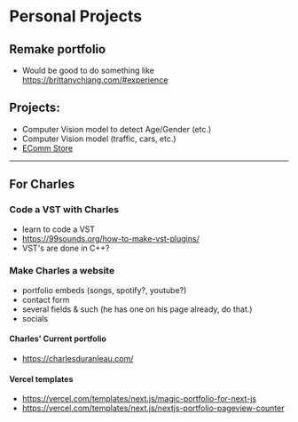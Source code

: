# Personal Projects

## Remake portfolio

- Would be good to do something like https://brittanychiang.com/#experience

## Projects:

- Computer Vision model to detect Age/Gender (etc.)
- Computer Vision model (traffic, cars, etc.)
- [EComm Store](https://next.medusajs.com/ca)

--- 

## For Charles 

### Code a VST with Charles

- learn to code a VST
- https://99sounds.org/how-to-make-vst-plugins/
- VST's are done in C++?

### Make Charles a website

- portfolio embeds (songs, spotify?, youtube?)
- contact form
 - several fields & such (he has one on his page already, do that.)
- socials

#### Charles' Current portfolio

- https://charlesduranleau.com/

#### Vercel templates

- https://vercel.com/templates/next.js/magic-portfolio-for-next-js
- https://vercel.com/templates/next.js/nextjs-portfolio-pageview-counter